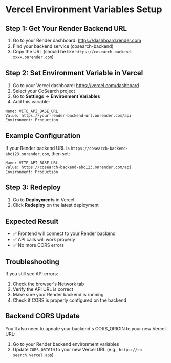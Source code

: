 # Vercel Environment Variables Setup

## Step 1: Get Your Render Backend URL

1. Go to your Render dashboard: https://dashboard.render.com
2. Find your backend service (cosearch-backend)
3. Copy the URL (should be like `https://cosearch-backend-xxxx.onrender.com`)

## Step 2: Set Environment Variable in Vercel

1. Go to your Vercel dashboard: https://vercel.com/dashboard
2. Select your CoSearch project
3. Go to **Settings** → **Environment Variables**
4. Add this variable:

```
Name: VITE_API_BASE_URL
Value: https://your-render-backend-url.onrender.com/api
Environment: Production
```

## Example Configuration

If your Render backend URL is `https://cosearch-backend-abc123.onrender.com`, then set:

```
Name: VITE_API_BASE_URL
Value: https://cosearch-backend-abc123.onrender.com/api
Environment: Production
```

## Step 3: Redeploy

1. Go to **Deployments** in Vercel
2. Click **Redeploy** on the latest deployment

## Expected Result

- ✅ Frontend will connect to your Render backend
- ✅ API calls will work properly
- ✅ No more CORS errors

## Troubleshooting

If you still see API errors:
1. Check the browser's Network tab
2. Verify the API URL is correct
3. Make sure your Render backend is running
4. Check if CORS is properly configured on the backend

## Backend CORS Update

You'll also need to update your backend's CORS_ORIGIN to your new Vercel URL:

1. Go to your Render backend environment variables
2. Update `CORS_ORIGIN` to your new Vercel URL (e.g., `https://co-search.vercel.app`) 